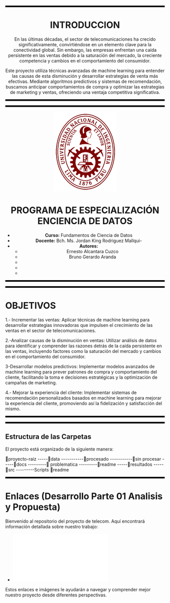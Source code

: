 
<hr style="border: 2px solid #000000;" />

<div style="text-align: center;">

# INTRODUCCION

En las últimas décadas, el sector de telecomunicaciones ha crecido significativamente, convirtiéndose en un elemento clave para la conectividad global. Sin embargo, las empresas enfrentan una caída persistente en las ventas debido a la saturación del mercado, la creciente competencia y cambios en el comportamiento del consumidor.

Este proyecto utiliza técnicas avanzadas de machine learning para entender las causas de esta disminución y desarrollar estrategias de venta más efectivas. Mediante algoritmos predictivos y sistemas de recomendación, buscamos anticipar comportamientos de compra y optimizar las estrategias de marketing y ventas, ofreciendo una ventaja competitiva significativa.

</div>
<hr style="border: 2px solid #000000;" />




<hr style="border: 2px solid #000000;" />

<p align="center">
  <img src="Imagenes/logo.png" alt="Logo JPF">
</p>



<div style="text-align: center;">

# PROGRAMA DE ESPECIALIZACIÓN ENCIENCIA DE DATOS

- **Curso:** Fundamentos de Ciencia de Datos
- **Docente:** Bch. Ms. Jordan King Rodriguez Mallqui- 
- **Autores:** 
  - Ernesto Alcantara Cuzco
  - Bruno Gerardo Aranda 
  -
  -
  - 

</div>

<hr style="border: 2px solid #000000;" />



<hr style="border: 2px solid #000000;" />

# OBJETIVOS

1.- Incrementar las ventas: 
     Aplicar técnicas de machine learning para desarrollar estrategias innovadoras que impulsen el crecimiento de las ventas en el sector de telecomunicaciones.

2.-Analizar causas de la disminución en ventas:
     Utilizar análisis de datos para identificar y comprender las razones detrás de la caída persistente en las ventas, incluyendo factores como la saturación del mercado y cambios en el comportamiento del consumidor.

3-Desarrollar modelos predictivos: Implementar modelos avanzados de machine learning para prever patrones de compra y comportamiento del cliente, facilitando la toma   e decisiones estratégicas y la optimización de campañas de marketing.

4.- Mejorar la experiencia del cliente: Implementar sistemas de recomendación personalizados basados en machine learning para mejorar la experiencia del cliente,  promoviendo así la fidelización y satisfacción del mismo.

<hr style="border: 2px solid #000000;" />



<hr style="border: 2px solid #000000;" />

## Estructura de las Carpetas

El proyecto está organizado de la siguiente manera:


📁proyecto-raiz
-----📁data
-----------📁procesado
-----------📁sin procesar
-----📁docs
---------📄 problematica
---------📄readme
-----📁resultados
-----📁src
---------Scripts
📄readme 
    

<hr style="border: 2px solid #000000;" />


# Enlaces (Desarrollo Parte 01 Analisis y Propuesta)

Bienvenido al repositorio del proyecto de telecom. Aquí encontrará información detallada sobre nuestro trabajo:

- ![Analisis Del Problema](AnalisisProblematica.md) 

Estos enlaces e imágenes le ayudarán a navegar y comprender mejor nuestro proyecto desde diferentes perspectivas.

